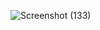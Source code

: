 ![Screenshot (133)](https://github.com/dharmaraj257/1.0v/assets/100831265/3521c179-af0c-49f5-85f2-a8e398244f26)
